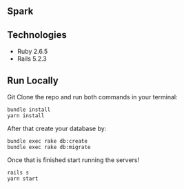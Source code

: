 ## Spark

## Technologies

<ul>
  <li>
    Ruby 2.6.5
  </li>
  <li>
    Rails 5.2.3
  </li>
</ul>

## Run Locally

Git Clone the repo and run both commands in your terminal: 

```
bundle install
yarn install
```

After that create your database by: 

```
bundle exec rake db:create
bundle exec rake db:migrate
```

Once that is finished start running the servers!

```
rails s
yarn start
```
